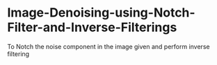 # Image-Denoising-using-Notch-Filter-and-Inverse-Filterings
To Notch the noise component in the image given and perform inverse filtering
